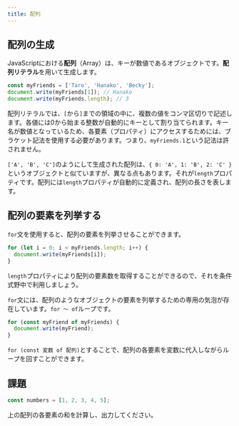 ```yaml
---
title: 配列
---
```


## 配列の生成

JavaScriptにおける**配列**（Array）は、キーが数値であるオブジェクトです。**配列リテラル**を用いて生成します。

```js
const myFriends = ['Taro', 'Hanako', 'Becky'];
document.write(myFriends[1]); // Hanako
document.write(myFriends.length); // 3
```

配列リテラルでは、`[`から`]`までの領域の中に、複数の値をコンマ区切りで記述します。各値には0から始まる整数が自動的にキーとして割り当てられます。キー名が数値となっているため、各要素（プロパティ）にアクセスするためには、ブラケット記法を使用する必要があります。つまり、`myFriends.1`という記法は許されません。

`['A', 'B', 'C']`のようにして生成された配列は、`{ 0: 'A', 1: 'B', 2: 'C' }`というオブジェクトと似ていますが、異なる点もあります。それが`length`プロパティです。配列には`length`プロパティが自動的に定義され、配列の長さを表します。

## 配列の要素を列挙する

`for`文を使用すると、配列の要素を列挙させることができます。

```js
for (let i = 0; i < myFriends.length; i++) {
  document.write(myFriends[i]);
}
```

`length`プロパティにより配列の要素数を取得することができるので、それを条件式野中で利用しましょう。

`for`文には、配列のようなオブジェクトの要素を列挙するための専用の気泡が存在しています。`for 〜 of`ループです。

```js
for (const myFriend of myFriends) {
  document.write(myFriend);
}
```

`for (const 変数 of 配列)`とすることで、配列の各要素を変数に代入しながらループを回すことができます。

## 課題

```js
const numbers = [1, 2, 3, 4, 5];
```

上の配列の各要素の和を計算し、出力してください。
